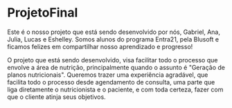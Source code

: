 # ProjetoFinal
Este é o nosso projeto que está sendo desenvolvido por nós, Gabriel, Ana, Julia, Lucas e Eshelley. 
Somos alunos do programa Entra21, pela Blusoft e ficamos felizes em compartilhar nosso aprendizado e progresso!

O projeto que está sendo desenvolvido, visa facilitar todo o processo que envolve a área de nutrição, principalmente quando o assunto é "Geração de planos nutricionais".
Queremos trazer uma experiência agradável, que facilita todo o processo desde agendamento de consulta, uma parte que liga diretamente o nutricionista e o paciente, e com toda certeza,
fazer com que o cliente atinja seus objetivos.
